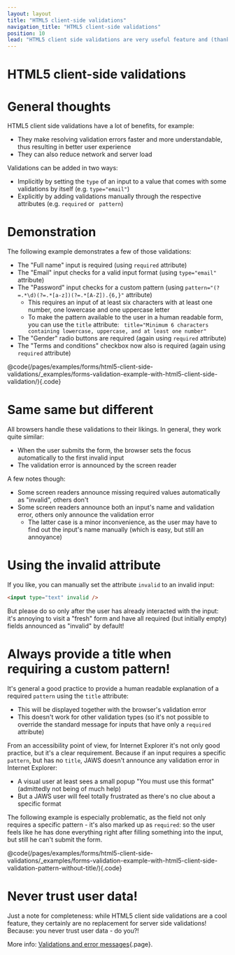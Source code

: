 ```yaml
---
layout: layout
title: "HTML5 client-side validations"
navigation_title: "HTML5 client-side validations"
position: 10
lead: "HTML5 client side validations are very useful feature and (thank heavens!) are supported to a high degree by screen readers."
---
```


# HTML5 client-side validations

# General thoughts

HTML5 client side validations have a lot of benefits, for example:

- They make resolving validation errors faster and more understandable, thus resulting in better user experience
- They can also reduce network and server load

Validations can be added in two ways:

- Implicitly by setting the `type` of an input to a value that comes with some validations by itself (e.g. `type="email"`)
- Explicitly by adding validations manually through the respective attributes (e.g. `required` or ` pattern`)

# Demonstration

The following example demonstrates a few of those validations:

- The "Full name" input is required (using `required` attribute)
- The "Email" input checks for a valid input format (using `type="email"` attribute)
- The "Password" input checks for a custom pattern (using `pattern="(?=.*\d)(?=.*[a-z])(?=.*[A-Z]).{6,}"` attribute)
    - This requires an input of at least six characters with at least one number, one lowercase and one uppercase letter
    - To make the pattern available to the user in a human readable form, you can use the `title` attribute: ` title="Minimum 6 characters containing lowercase, uppercase, and at least one number"`
- The "Gender" radio buttons are required (again using `required` attribute)
- The "Terms and conditions" checkbox now also is required (again using `required` attribute)

@code(/pages/examples/forms/html5-client-side-validations/_examples/forms-validation-example-with-html5-client-side-validation/){.code}

# Same same but different

All browsers handle these validations to their likings. In general, they work quite similar:

- When the user submits the form, the browser sets the focus automatically to the first invalid input
- The validation error is announced by the screen reader

A few notes though:

- Some screen readers announce missing required values automatically as "invalid", others don't
- Some screen readers announce both an input's name and validation error, others only announce the validation error
    - The latter case is a minor inconvenience, as the user may have to find out the input's name manually (which is easy, but still an annoyance)

# Using the invalid attribute

If you like, you can manually set the attribute `invalid` to an invalid input:

```html
<input type="text" invalid />
```

But please do so only after the user has already interacted with the input: it's annoying to visit a "fresh" form and have all required (but initially empty) fields announced as "invalid" by default!

# Always provide a title when requiring a custom pattern!

It's general a good practice to provide a human readable explanation of a required `pattern` using the `title` attribute:

- This will be displayed together with the browser's validation error
- This doesn't work for other validation types (so it's not possible to override the standard message for inputs that have only a `required` attribute)

From an accessibility point of view, for Internet Explorer it's not only good practice, but it's a clear requirement. Because if an input requires a specific `pattern`, but has no `title`, JAWS doesn't announce any validation error in Internet Explorer:

- A visual user at least sees a small popup "You must use this format" (admittedly not being of much help)
- But a JAWS user will feel totally frustrated as there's no clue about a specific format

The following example is especially problematic, as the field not only requires a specific pattern - it's also marked up as `required`: so the user feels like he has done everything right after filling something into the input, but still he can't submit the form.

@code(/pages/examples/forms/html5-client-side-validations/_examples/forms-validation-example-with-html5-client-side-validation-pattern-without-title/){.code}

# Never trust user data!

Just a note for completeness: while HTML5 client side validations are a cool feature, they certainly are no replacement for server side validations! Because: you never trust user data - do you?!

More info: [Validations and error messages](/examples/forms/validations-and-error-messages){.page}.